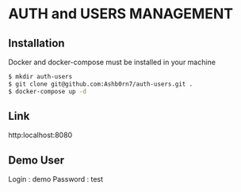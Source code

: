 # AUTH and USERS MANAGEMENT

## Installation

Docker and docker-compose must be installed in your machine

```sh
$ mkdir auth-users
$ git clone git@github.com:Ashb0rn7/auth-users.git .
$ docker-compose up -d
```

## Link

http:localhost:8080

## Demo User

Login : demo Password : test
